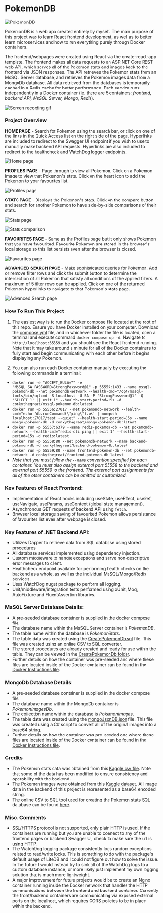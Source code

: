 # PokemonDB 

![PokemonDB](/Images/Logo.PNG)

PokemonDB is a web app created entirely by myself. The main purpose of this project was to learn React frontend development, as well as to better learn microservices and how to run everything purely through Docker containers.

The frontend/webpages were created using React via the create-react-app template. The frontend makes all data requests to an ASP.NET Core REST web API, which serves all of the Pokemon stats and images back to the frontend via JSON responses. The API retrieves the Pokemon stats from an MsSQL Server database, and retrieves the Pokemon images data from a MongoDb database. All data retrieved from the databases is temporarily cached in a Redis cache for better performance. Each service runs independently in a Docker container (ie. there are 5 containers: *frontend, backend API, MsSQL Server, Mongo, Redis*). 

![Screen recording gif](/Images/screen-recording.gif)

### Project Overview

**HOME PAGE** - Search for Pokemon using the search bar, or click on one of the links in the Quick Access list on the right side of the page. Hyperlinks are included to redirect to the Swagger UI endpoint if you wish to use to manually make backend API requests. Hyperlinks are also included to redirect to the healthcheck and WatchDog logger endpoints.

![Home page](/Images/Home.PNG)

**PROFILES PAGE** - Page through to view all Pokemon. Click on a Pokemon image to view that Pokemon's stats. Click on the heart icon to add the Pokemon to your favourites list.

![Profiles page](/Images/Profiles.PNG)

**STATS PAGE** - Displays the Pokemon's stats. Click on the compare button and search for another Pokemon to have side-by-side comparisons of their stats.

![Stats page](/Images/Stat.PNG)

![Stats comparison](/Images/Stats.PNG)

**FAVOURITES PAGE** - Same as the Profiles page but it only shows Pokemon that you have favourited. Favourite Pokemon are stored in the browser's local storage so this list persists even after the browser is closed.

![Favourites page](/Images/Favourites.PNG)

**ADVANCED SEARCH PAGE** - Make sophisticated queries for Pokemon. Add or remove filter rows and click the submit button to determine the intersection of all Pokemon that satisfy all conditions of the applied filters. A maximum of 5 filter rows can be applied. Click on one of the returned Pokemon hyperlinks to navigate to that Pokemon's stats page.

![Advanced Search page](/Images/AdvancedSearch.PNG)

### How To Run This Project

1. The easiest way is to run the Docker compose file located at the root of this repo. Ensure you have Docker installed on your computer. Download the [compose.yml](compose.yml) file, and in whichever folder the file is located, open a terminal and execute command `docker compose up -d`. Navigate to `http://localhost:55559` and you should see the React frontend running. Note that it may take around a minute for all of the Docker containers to fully start and begin communicating with each other before it begins displaying any Pokemon.

2. You can also run each Docker container manually by executing the following commands in a terminal:

- `docker run -e "ACCEPT_EULA=Y" -e "MSSQL_SA_PASSWORD=StrongPassword@1" -p 55555:1433 --name mssql-pokemon-db --net pokemondb-network --health-cmd="/opt/mssql-tools/bin/sqlcmd -S localhost -U SA -P 'StrongPassword@1' -Q 'SELECT 1' || exit 1" --health-start-period=15s -d conkythegreat/mssql-pokemon-db:latest`
- `docker run -p 55556:27017 --net pokemondb-network --health-cmd="echo 'db.runCommand(\"ping\").ok' | mongosh localhost:27017/test --quiet" --health-start-period=15s --name mongo-pokemon-db -d conkythegreat/mongo-pokemon-db:latest`
- `docker run -p 55557:6379 --name redis-pokemon-db --net pokemondb-network --health-cmd="redis-cli ping || exit 1" --health-start-period=15s -d redis:latest`
- `docker run -p 55558:80 --net pokemondb-network --name backend-pokemon-db -d conkythegreat/backend-pokemon-db:latest`
- `docker run -p 55559:80 --name frontend-pokemon-db --net pokemondb-network -d conkythegreat/frontend-pokemon-db:latest`
- *Note that you must follow the `--name` convention specified for each container. You must also assign external port 55558 to the backend and external port 55559 to the frontend. The external port assignments for all of the other containers can be omitted or customized.*

### Key Features of React Frontend:

- Implementation of React hooks including useState, useEffect, useRef, useNavigate, useParams, useContext (global state management).
- Asynchronous GET requests of backend API using `fetch`.
- Browser local storage saving of favourited Pokemon allows persistance of favourites list even after webpage is closed.

### Key Features of .NET Backend API:

- Utilizes Dapper to retrieve data from SQL database using stored procedures.
- All database services implemented using dependency injection.
- Custom middleware to handle exceptions and serve non-descriptive error messages to client.
- Healthcheck endpoint available for performing health checks on the backend as a whole, as well as the individual MsSQL/Mongo/Redis services.
- Uses WatchDog nuget package to perform all logging.
- Unit/middleware/integration tests performed using xUnit, Moq, AutoFixture and FluentAssertion libraries.

### MsSQL Server Database Details:

- A pre-seeded database container is supplied in the docker compose file.
- The database name within the MsSQL Server container is *PokemonDB*.
- The table name within the database is *PokemonStats*.
- The table data was created using the [CreatePokemonDb.sql](/MsSQL%20-%20Pokemon%20stats/CreatePokemonDB/CreatePokemonDB.sql) file. This file was created using an online CSV to SQL converter.
- The stored procedures are already created and ready for use within the table. They can be viewed in the [CreatePokemonDb folder](/MsSQL%20-%20Pokemon%20stats/CreatePokemonDB).
- Further details on how the container was pre-seeded and where these files are located inside of the Docker container can be found in the [Docker Instructions file](Docker%20Instructions.txt).

### MongoDb Database Details:

- A pre-seeded database container is supplied in the docker compose file.
- The database name within the MongoDb container is *PokemonImagesDb*.
- The collection name within the database is *PokemonImages*.
- The table data was created using the [mongoJsonDB.json](/Mongo%20-%20Pokemon%20images/mongoJsonDB/mongoJsonDB.json) file. This file was created using a C# script to convert all of the original images into a base64 string.
- Further details on how the container was pre-seeded and where these files are located inside of the Docker container can be found in the [Docker Instructions file](Docker%20Instructions.txt).

### Credits

- The Pokemon stats data was obtained from this [Kaggle csv file](https://www.kaggle.com/datasets/rounakbanik/pokemon). Note that some of the data has been modified to ensure consistency and operability with the backend.
- The Pokemon images were obtained from this [Kaggle dataset](https://www.kaggle.com/datasets/kvpratama/pokemon-images-dataset). All image data in the backend of this project is represented as a base64 encoded string.
- The online CSV to SQL tool used for creating the Pokemon stats SQL database can be found [here](https://www.convertcsv.com/csv-to-sql.htm).

### Misc. Comments

- SSL/HTTPS protocol is not supported, only plain HTTP is used. If the containers are running but you are unable to connect to any of the frontend pages or backend Swagger UI, check to make sure the url is using HTTP.
- The WatchDog logging package consistently logs random exceptions related to read/write locks. This is something to do with the package's default usage of LiteDB and I could not figure out how to solve the issue. In the future I would instead try to sink all of the WatchDog logs to a custom database instance, or more likely just implement my own logging solution that is much more lightweight. 
- A major improvement for future projects would be to create an Nginx container running inside the Docker network that handles the HTTP communications between the frontend and backend container. Currently the front/backend containers are communicating via exposed external ports on the localhost, which requires CORS policies to be in place within the backend.

